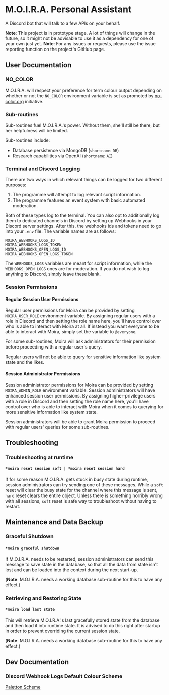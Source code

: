 # M.O.I.R.A. Personal Assistant
A Discord bot that will talk to a few APIs on your behalf.

**Note**: This project is in prototype stage. A lot of things will change in the future, so it might not be advisable to use it as a dependency for one of your own just yet.
**Note**: For any issues or requests, please use the issue reporting function on the project's GitHub page.

## User Documentation
### NO_COLOR
M.O.I.R.A. will respect your preference for term colour output depending on whether or not the `NO_COLOR` environment variable is set as promoted by [no-color.org](https://no-color.org/) initiative.

### Sub-routines
Sub-routines fuel M.O.I.R.A.'s power. Without them, she'll still be there, but her helpfulness will be limited.

Sub-routines include:
* Database persistence via MongoDB (`shortname`: `DB`)
* Research capabilities via OpenAI (`shortname`: `AI`)

### Terminal and Discord Logging
There are two ways in which relevant things can be logged for two different purposes:

1. The programme will attempt to log relevant script information.
2. The programme features an event system with basic automated moderation.

Both of these types log to the terminal.
You can also opt to additionally log them to dedicated channels in Discord by setting up Webhooks in your Discord server settings. After this, the webhooks ids and tokens need to go into your `.env` file. The variable names are as follows:

```
MOIRA_WEBHOOKS_LOGS_ID
MOIRA_WEBHOOKS_LOGS_TOKEN
MOIRA_WEBHOOKS_OPEN_LOGS_ID
MOIRA_WEBHOOKS_OPEN_LOGS_TOKEN
```

The `WEBHOOKS_LOGS` variables are meant for script information, while the `WEBHOOKS_OPEN_LOGS` ones are for moderation.
If you do not wish to log anything to Discord, simply leave these blank.

### Session Permissions
#### Regular Session User Permissions
Regular user permissions for Moira can be provided by setting `MOIRA_USER_ROLE` environment variable. By assigning regular users with a role in Discord and then setting the role name here, you'll have control over who is able to interact with Moira at all. If instead you want everyone to be able to interact with Moira, simply set the variable to `@everyone`.

For some sub-routines, Moira will ask administrators for their permission before proceeding with a regular user's query.

Regular users will not be able to query for sensitive information like system state and the likes.

#### Session Administrator Permissions
Session administrator permissions for Moira can be provided by setting `MOIRA_ADMIN_ROLE` environment variable. Session administrators will have enhanced session user permissions. By assigning higher-privilege users with a role in Discord and then setting the role name here, you'll have control over who is able to interact with Moira when it comes to querying for more sensitive information like system state.

Session administrators will be able to grant Moira permission to proceed with regular users' queries for some sub-routines.

## Troubleshooting
### Troubleshooting at runtime
#### `*moira reset session soft | *moira reset session hard`
If for some reason M.O.I.R.A. gets stuck in busy state during runtime, session administrators can try sending one of these messages. While a `soft` reset will clear the busy state for the channel where this message is sent, `hard` reset clears the entire object. Unless there is something horribly wrong with all sessions, `soft` reset is safe way to troubleshoot without having to restart.

## Maintenance and Data Backup
### Graceful Shutdown
#### `*moira graceful shutdown`
If M.O.I.R.A. needs to be restarted, session administrators can send this message to save state in the database, so that all the data from state isn't lost and can be loaded into the context during the next start-up.

(**Note**: M.O.I.R.A. needs a working database sub-routine for this to have any effect.)

### Retrieving and Restoring State
#### `*moira load last state`
This will retrieve M.O.I.R.A.'s last gracefully stored state from the database and then load it into runtime state.
It is advised to do this right after startup in order to prevent overriding the current session state.

(**Note**: M.O.I.R.A. needs a working database sub-routine for this to have any effect.)

## Dev Documentation
### Discord Webhook Logs Default Colour Scheme
[Paletton Scheme](https://paletton.com/#uid=7021N0koZxE2FFEfmCbDxucSnns)
